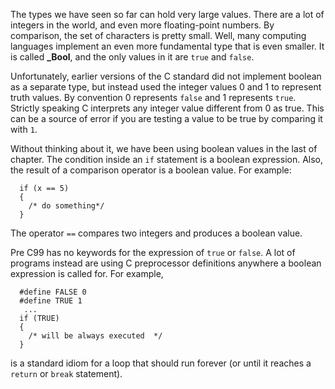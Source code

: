 The types we have seen so far can hold very large values.  There are a lot of integers in the world, and even more floating-point numbers. By comparison, the set of characters is pretty small.  Well, many computing languages implement an even more fundamental type that is even smaller.  It is called **\_Bool**, and the only values in it are `true` and `false`.

Unfortunately, earlier versions of the C standard did not implement boolean as a separate type, but instead used the integer values 0 and 1 to represent  truth values. By convention 0 represents `false` and 1 represents `true`.  Strictly speaking C interprets any integer value different from 0 as true. This can be a source of error if you are testing a value to be true by comparing it with `1`.


Without thinking about it, we have been using boolean values in the last of chapter.  The condition inside an `if` statement is a boolean expression. Also, the result of a comparison operator is a boolean value. For example:

```code
  if (x == 5) 
  {
    /* do something*/
  }
```
The operator `==` compares two integers and produces a boolean value.


Pre C99 has no keywords for the expression of `true` or `false`. A lot of programs instead are using C preprocessor definitions anywhere a boolean expression is called for. For example, 

```code
  #define FALSE 0
  #define TRUE 1
   ...
  if (TRUE) 
  {
    /* will be always executed  */
  }
```
is a standard idiom for a loop that should run forever (or until it reaches a `return` or `break` statement).